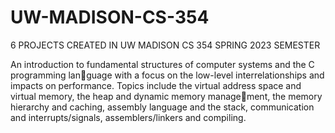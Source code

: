 # UW-MADISON-CS-354
6 PROJECTS CREATED IN UW MADISON CS 354 SPRING 2023 SEMESTER

An introduction to fundamental structures of computer systems and the C programming language with a focus on the low-level interrelationships and impacts on performance. Topics 
include the virtual address space and virtual memory, the heap and dynamic memory management, the memory hierarchy and caching, assembly language and the stack, communication 
and interrupts/signals, assemblers/linkers and compiling.
